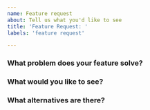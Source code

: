 ```yaml
---
name: Feature request
about: Tell us what you'd like to see
title: 'Feature Request: '
labels: 'feature request'

---
```


<!-- Please answer these questions before submitting your issue. Thanks! -->

### What problem does your feature solve?


### What would you like to see?


### What alternatives are there?

